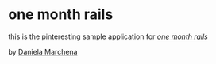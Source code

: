 # one month rails

this is the pinteresting sample application for 
[*one month rails*](http://onemonthrails.com)

by [Daniela Marchena](marchdaniela@gmail.com)